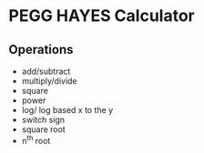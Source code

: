 # PEGG HAYES Calculator
## Operations
* add/subtract
* multiply/divide
* square
* power
* log/ log based x to the y
* switch sign
* square root
* n<sup>th</sup> root
